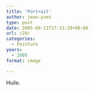 ```yaml
---
title: 'Portrait'
author: jean-yves
type: post
date: 2005-09-11T17:13:19+00:00
url: /29/
categories:
  - Peinture
years:
  - 2005
format: image

---
```

Huile.